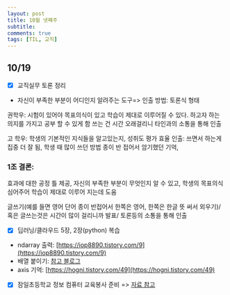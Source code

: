 ```yaml
---
layout: post
title: 10월 넷째주
subtitle: 
comments: true
tags: [TIL, 교직]
---
```


## 10/19

- [x] 교직실무 토론 정리
- 자신이 부족한 부분이 어디인지 알려주는 도구=> 
인출 방법: 토론식 형태

권학우: 시험이 있어야 목표의식이 있고 학습이 제대로 이루어질 수 있다. 하고자 하는 의지를 가지고 공부 할 수 있게 함
쓰는 건 시간 오래걸리니 타인과의 소통을 통해 인출

고 학우: 학생의 기본적인 지식들을 알고있는지, 성취도 평가
효율 인출: 쓰면서 하는게 집중 더 잘 됨, 학생 때 많이 쓰던 방법 종이 반 접어서 암기했던 기억, 

### 1조 결론: 
효과에 대한 공정 틀 제공, 자신의 부족한 부분이 무엇인지 알 수 있고, 학생의 목표의식 심어주어 학습이 제대로 이루어 지는데 도움

글쓰기(예를 들면 영어 단어 종이 반접어서 한쪽은 영어, 한쪽은 한글 뜻 써서 외우기)/ 혹은 글쓰는것은 시간이 많이 걸리니까 발표/ 토론등의 소통을 통해 인출

- [x] 딥러닝/클라우드 5장, 2장(python) 복습

- ndarray 출력: [https://iop8890.tistory.com/9](https://iop8890.tistory.com/9)
- 배열 붙이기: [참고 블로그](https://rfriend.tistory.com/352)
- axis 기억: [https://hogni.tistory.com/49](https://hogni.tistory.com/49)

- [x] 잠일초등학교 정보 컴퓨터 교육봉사 준비 => [자료 참고](http://statkclee.github.io/website-csunplugged/)
